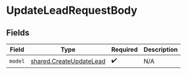 # UpdateLeadRequestBody


## Fields

| Field                                                              | Type                                                               | Required                                                           | Description                                                        |
| ------------------------------------------------------------------ | ------------------------------------------------------------------ | ------------------------------------------------------------------ | ------------------------------------------------------------------ |
| `model`                                                            | [shared.CreateUpdateLead](../../models/shared/createupdatelead.md) | :heavy_check_mark:                                                 | N/A                                                                |